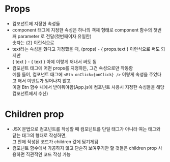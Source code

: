 # Props
* 컴포넌트에 지정한 속성들
* component 태그에 지정한 속성은 하나의 객체 형태로 component 함수의 첫번째 parameter 로 전달(첫번째이자 유일한)   
숫자는 {2} 이런식으로
* text라는 속성을 줬다고 가정했을 때, (props) - { props.text } 이런식으로 써도 되지만   
{ text } - { text } 아예 이렇게 꺼내서 써도 됨
* 컴포넌트 태그에 어떤 props를 지정하든, 그건 속성으로만 작동함   
예를 들어, 컴포넌트 태그에 ```<Btn onClick={onClick} />``` 이렇게 속성을 주었다고 해서 이벤트가 일어나지 않고   
이걸 Btn 함수 내에서 받아줘야함(App.js에 컴포넌트 사용시 지정한 속성들을 해당 컴포넌트에서 수신)

# Children prop
* JSX 문법으로 컴포넌트를 작성할 때 컴포넌트를 단일 태그가 아니라 여는 태그와 닫는 태그의 형태로 작성하면,   
그 안에 작성된 코드가 children 값에 담기게됨
* 컴포넌트 함수에서 가공하지 않고 단순히 보여주기만 할 것들은 children prop 사용하면 직관적인 코드 작성 가능
